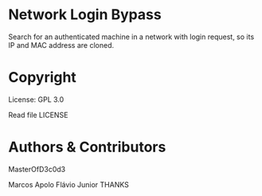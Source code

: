 # Network Login Bypass
Search for an authenticated machine in a network with login request, so its IP and MAC address are cloned.
# Copyright
License: GPL 3.0

Read file LICENSE
# Authors & Contributors
MasterOfD3c0d3

Marcos Apolo Flávio Junior THANKS
